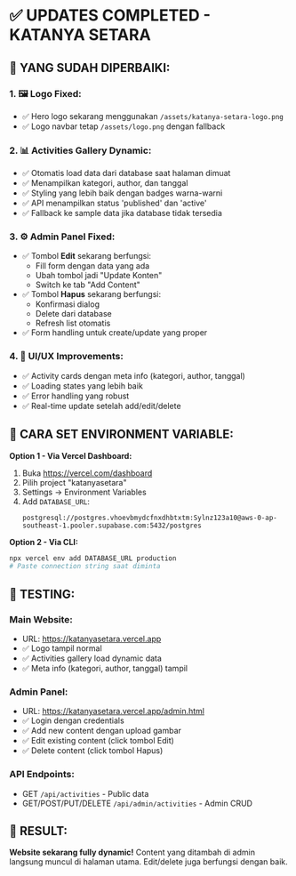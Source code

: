 # ✅ UPDATES COMPLETED - KATANYA SETARA

## 🎯 **YANG SUDAH DIPERBAIKI:**

### **1. 🖼️ Logo Fixed:**
- ✅ Hero logo sekarang menggunakan `/assets/katanya-setara-logo.png`
- ✅ Logo navbar tetap `/assets/logo.png` dengan fallback

### **2. 📊 Activities Gallery Dynamic:**
- ✅ Otomatis load data dari database saat halaman dimuat
- ✅ Menampilkan kategori, author, dan tanggal
- ✅ Styling yang lebih baik dengan badges warna-warni
- ✅ API menampilkan status 'published' dan 'active'
- ✅ Fallback ke sample data jika database tidak tersedia

### **3. ⚙️ Admin Panel Fixed:**
- ✅ Tombol **Edit** sekarang berfungsi:
  - Fill form dengan data yang ada
  - Ubah tombol jadi "Update Konten"
  - Switch ke tab "Add Content"
- ✅ Tombol **Hapus** sekarang berfungsi:
  - Konfirmasi dialog
  - Delete dari database
  - Refresh list otomatis
- ✅ Form handling untuk create/update yang proper

### **4. 🎨 UI/UX Improvements:**
- ✅ Activity cards dengan meta info (kategori, author, tanggal)
- ✅ Loading states yang lebih baik
- ✅ Error handling yang robust
- ✅ Real-time update setelah add/edit/delete

## 🔧 **CARA SET ENVIRONMENT VARIABLE:**

**Option 1 - Via Vercel Dashboard:**
1. Buka https://vercel.com/dashboard
2. Pilih project "katanyasetara"
3. Settings → Environment Variables
4. Add `DATABASE_URL`:
   ```
   postgresql://postgres.vhoevbmydcfnxdhbtxtm:Sylnz123a10@aws-0-ap-southeast-1.pooler.supabase.com:5432/postgres
   ```

**Option 2 - Via CLI:**
```bash
npx vercel env add DATABASE_URL production
# Paste connection string saat diminta
```

## 🚀 **TESTING:**

### **Main Website:**
- URL: https://katanyasetara.vercel.app
- ✅ Logo tampil normal
- ✅ Activities gallery load dynamic data
- ✅ Meta info (kategori, author, tanggal) tampil

### **Admin Panel:**
- URL: https://katanyasetara.vercel.app/admin.html
- ✅ Login dengan credentials
- ✅ Add new content dengan upload gambar
- ✅ Edit existing content (click tombol Edit)
- ✅ Delete content (click tombol Hapus)

### **API Endpoints:**
- GET `/api/activities` - Public data
- GET/POST/PUT/DELETE `/api/admin/activities` - Admin CRUD

## 🎉 **RESULT:**

**Website sekarang fully dynamic!** Content yang ditambah di admin langsung muncul di halaman utama. Edit/delete juga berfungsi dengan baik.
